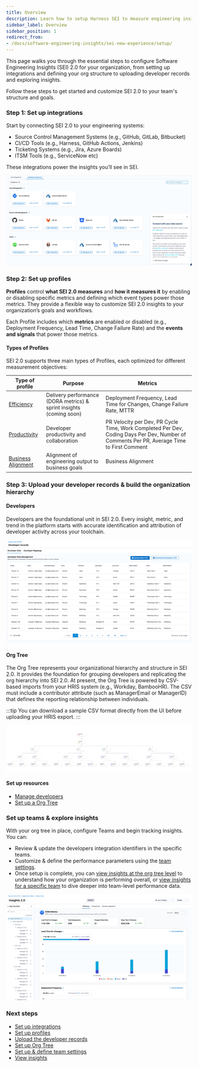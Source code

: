 ```yaml
---
title: Overview
description: Learn how to setup Harness SEI to measure engineering insights across your organization.
sidebar_label: Overview
sidebar_position: 1
redirect_from:
- /docs/software-engineering-insights/sei-new-experience/setup/
---
```


This page walks you through the essential steps to configure Software Engineering Insights (SEI) 2.0 for your organization, from setting up integrations and defining your org structure to uploading developer records and exploring insights.

Follow these steps to get started and customize SEI 2.0 to your team's structure and goals.

### Step 1: Set up integrations

Start by connecting SEI 2.0 to your engineering systems:

* Source Control Management Systems (e.g., GitHub, GitLab, Bitbucket)
* CI/CD Tools (e.g., Harness, GitHub Actions, Jenkins)
* Ticketing Systems (e.g., Jira, Azure Boards)
* ITSM Tools (e.g., ServiceNow etc)

These integrations power the insights you’ll see in SEI.

![](../static/integrations.png)

### Step 2: Set up profiles

**Profiles** control **what SEI 2.0 measures** and **how it measures it** by enabling or disabling specific metrics and defining which event types power those metrics. They provide a flexible way to customize SEI 2.0 insights to your organization’s goals and workflows.


Each Profile includes which **metrics** are enabled or disabled (e.g., Deployment Frequency, Lead Time, Change Failure Rate) and the **events and signals** that power those metrics.

#### Types of Profiles

SEI 2.0 supports three main types of Profiles, each optimized for different measurement objectives:

| Type of profile      | Purpose                                  | Metrics                                                  |
|---------------------|---------------------------------------------|-----------------------------------------------------------------|
| [Efficiency](/docs/software-engineering-insights/harness-sei/setup-sei/setup-profiles/efficiency-profile)      | Delivery performance (DORA metrics) & sprint insights (coming soon) | Deployment Frequency, Lead Time for Changes, Change Failure Rate, MTTR |
| [Productivity](/docs/software-engineering-insights/harness-sei/setup-sei/setup-profiles/productivity-profile)    | Developer productivity and collaboration     | PR Velocity per Dev, PR Cycle Time,  Work Completed Per Dev, Coding Days Per Dev, Number of Comments Per PR, Average Time to First Comment  |
| [Business Alignment](/docs/software-engineering-insights/harness-sei/setup-sei/setup-profiles/business-alignment-profile) | Alignment of engineering output to business goals | Business Alignment  |

### Step 3: Upload your developer records & build the organization hierarchy

#### Developers

Developers are the foundational unit in SEI 2.0. Every insight, metric, and trend in the platform starts with accurate identification and attribution of developer activity across your toolchain.

![](../static/developers-landing-page.png)

#### Org Tree

The Org Tree represents your organizational hierarchy and structure in SEI 2.0. It provides the foundation for grouping developers and replicating the org hierarchy into SEI 2.0.
At present, the Org Tree is powered by CSV-based imports from your HRIS system (e.g., Workday, BambooHR). The CSV must include a contributor attribute (such as ManagerEmail or ManagerID) that defines the reporting relationship between individuals.

:::tip
You can download a sample CSV format directly from the UI before uploading your HRIS export.
:::

![](../static/org-tree-preview.png)

#### Set up resources

* [Manage developers](/docs/software-engineering-insights/harness-sei/setup-sei/manage-developers)
* [Set up a Org Tree](/docs/software-engineering-insights/harness-sei/setup-sei/setup-org-tree)

### Set up teams & explore insights

With your org tree in place, configure Teams and begin tracking insights. You can:

* Review & update the developers integration identifiers in the specific teams.
* Customize & define the performance parameters using the [team settings](/docs/software-engineering-insights/harness-sei/setup-sei/setup-teams).
* Once setup is complete, you can [view insights at the org tree level](./view-insights/insights) to understand how your organization is performing overall, or [view insights for a specific team](./view-insights/granular-insights) to dive deeper into team-level performance data.

![](../static/efficiency.png)

### Next steps

* [Set up integrations](/docs/software-engineering-insights/harness-sei/setup-sei/configure-integrations/overview)
* [Set up profiles](/docs/software-engineering-insights/harness-sei/setup-sei/setup-profiles/efficiency-profile)
* [Upload the developer records](/docs/software-engineering-insights/harness-sei/setup-sei/upload-developer-records)
* [Set up Org Tree](/docs/software-engineering-insights/harness-sei/setup-sei/setup-org-tree)
* [Set up & define team settings](/docs/software-engineering-insights/harness-sei/setup-sei/setup-teams)
* [View insights](/docs/software-engineering-insights/harness-sei/setup-sei/view-insights/insights)